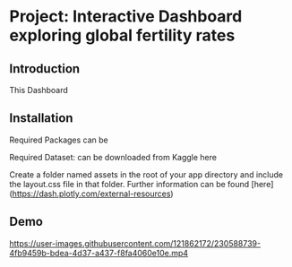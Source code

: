 # Project: Interactive Dashboard exploring global fertility rates 
## Introduction
This Dashboard


## Installation

Required Packages can be 

Required Dataset: can be downloaded from Kaggle here


Create a folder named assets in the root of your app directory and include the layout.css file in that folder. Further information can be found [here]
(https://dash.plotly.com/external-resources)

## Demo


https://user-images.githubusercontent.com/121862172/230588739-4fb9459b-bdea-4d37-a437-f8fa4060e10e.mp4

